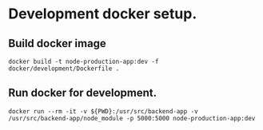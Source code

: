 


# Development docker setup.

## Build docker image 
    docker build -t node-production-app:dev -f docker/development/Dockerfile .

##  Run docker for development.
    docker run --rm -it -v ${PWD}:/usr/src/backend-app -v /usr/src/backend-app/node_module -p 5000:5000 node-production-app:dev